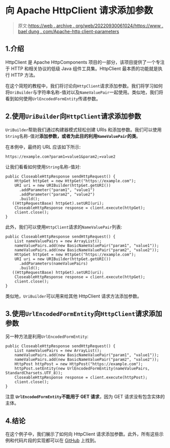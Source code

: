 # 向 Apache HttpClient 请求添加参数

> 原文:[https://web . archive . org/web/20220930061024/https://www . bael dung . com/Apache-http client-parameters](https://web.archive.org/web/20220930061024/https://www.baeldung.com/apache-httpclient-parameters)

## 1.介绍

HttpClient 是 Apache HttpComponents 项目的一部分，该项目提供了一个专注于 HTTP 和相关协议的低级 Java 组件工具集。HttpClient 最本质的功能就是执行 HTTP 方法。

在这个简短的教程中，我们将讨论向`HttpClient`请求添加参数。我们将学习如何将`UriBuilder`与字符串名称-值对以及`NameValuePair`一起使用。类似地，我们将看到如何使用`UrlEncodedFormEntity`传递参数。

## 2.使用`UriBuilder`向`HttpClient`请求添加参数

`UriBuilder`帮助我们通过构建器模式轻松创建 URIs 和添加参数。我们可以使用`String`名称-值对**添加参数，或者为此目的利用`NameValuePair`的类**。

在本例中，最终的 URL 应该如下所示:

```
https://example.com?param1=value1&param2;=value2
```

让我们看看如何使用`String`名称-值对:

```
public CloseableHttpResponse sendHttpRequest() {
    HttpGet httpGet = new HttpGet("https://example.com");
    URI uri = new URIBuilder(httpGet.getURI())
      .addParameter("param1", "value1")
      .addParameter("param2", "value2")
      .build();
   ((HttpRequestBase) httpGet).setURI(uri);
    CloseableHttpResponse response = client.execute(httpGet);
    client.close();
}
```

此外，我们可以使用`HttpClient`请求的`NameValuePair`列表:

```
public CloseableHttpResponse sendHttpRequest() {
    List nameValuePairs = new ArrayList();
    nameValuePairs.add(new BasicNameValuePair("param1", "value1"));
    nameValuePairs.add(new BasicNameValuePair("param2", "value2"));
    HttpGet httpGet = new HttpGet("https://example.com");
    URI uri = new URIBuilder(httpGet.getURI())
      .addParameters(nameValuePairs)
      .build();
   ((HttpRequestBase) httpGet).setURI(uri);
    CloseableHttpResponse response = client.execute(httpGet);
    client.close();
}
```

类似地，`UriBuilder`可以用来给其他 HttpClient 请求方法添加参数。

## 3.使用`UrlEncodedFormEntity`向`HttpClient`请求添加参数

另一种方法是利用`UrlEncodedFormEntity`:

```
public CloseableHttpResponse sendHttpRequest() {
    List nameValuePairs = new ArrayList();
    nameValuePairs.add(new BasicNameValuePair("param1", "value1"));
    nameValuePairs.add(new BasicNameValuePair("param2", "value2"));
    HttpPost httpPost = new HttpPost("https://example.com");
    httpPost.setEntity(new UrlEncodedFormEntity(nameValuePairs, StandardCharsets.UTF_8));
    CloseableHttpResponse response = client.execute(httpPost);
    client.close();
}
```

注意 **`UrlEncodedFormEntity`不能用于 GET 请求**，因为 GET 请求没有包含实体的主体。

## 4.结论

在这个例子中，我们展示了如何向 HttpClient 请求添加参数。此外，所有这些示例和代码片段的实现都可以在 [GitHub](https://web.archive.org/web/20220520160738/https://github.com/eugenp/tutorials/tree/master/httpclient-simple) 上找到。